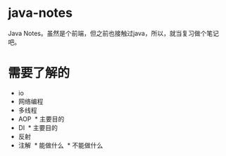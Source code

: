 # java-notes
Java Notes。虽然是个前端，但之前也接触过java，所以，就当复习做个笔记吧。

# 需要了解的
* io
* 网络编程
* 多线程
* AOP
  * 主要目的
* DI
  * 主要目的
* 反射
* 注解
  * 能做什么
  * 不能做什么
